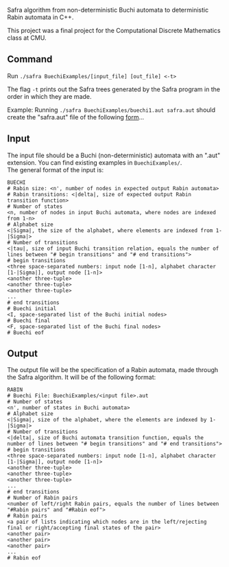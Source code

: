 Safra algorithm from non-deterministic Buchi automata to deterministic Rabin automata in C++.

This project was a final project for the Computational Discrete Mathematics class at CMU.

## Command
Run `./safra BuechiExamples/[input_file] [out_file] <-t>`

The flag `-t` prints out the Safra trees generated by the Safra program in the order in which they are made.

Example: 
Running
`./safra BuechiExamples/buechi1.aut safra.aut`
should create the "safra.aut" file of the following [form](https://github.com/slz4025/safra-tization/blob/master/README.md#Output)...

## Input
The input file should be a Buchi (non-deterministic) automata with an ".aut" extension.  You can find existing examples in `BuechiExamples/`.  
The general format of the input is:
```
BUECHI
# Rabin size: <n', number of nodes in expected output Rabin automata>
# Rabin transitions: <|delta|, size of expected output Rabin transition function>
# Number of states
<n, number of nodes in input Buchi automata, where nodes are indexed from 1-n>
# Alphabet size
<|Sigma|, the size of the alphabet, where elements are indexed from 1-|Sigma|>
# Number of transitions
<|tau|, size of input Buchi transition relation, equals the number of lines between "# begin transitions" and "# end transitions">
# begin transitions
<three space-separated numbers: input node [1-n], alphabet character [1-|Sigma|], output node [1-n]>
<another three-tuple>
<another three-tuple>
<another three-tuple>
...
# end transitions
# Buechi initial
<I, space-separated list of the Buchi initial nodes>
# Buechi final
<F, space-separated list of the Buchi final nodes>
# Buechi eof
```

## Output
The output file will be the specification of a Rabin automata, made through the Safra algorithm.
It will be of the following format:
```
RABIN
# Buechi File: BuechiExamples/<input file>.aut
# Number of states
<n', number of states in Buchi automata>
# Alphabet size
<|Sigma|, size of the alphabet, where the elements are indexed by 1-|Sigma|>
# Number of transitions
<|delta|, size of Buchi automata transition function, equals the number of lines between "# begin transitions" and "# end transitions">
# begin transitions
<three space-separated numbers: input node [1-n], alphabet character [1-|Sigma|], output node [1-n]>
<another three-tuple>
<another three-tuple>
<another three-tuple>
...
# end transitions
# Number of Rabin pairs
<number of left/right Rabin pairs, equals the number of lines between "#Rabin pairs" and "#Rabin eof">
# Rabin pairs
<a pair of lists indicating which nodes are in the left/rejecting final or right/accepting final states of the pair>
<another pair>
<another pair>
<another pair>
...
# Rabin eof
```


